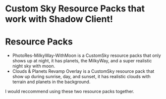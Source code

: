 # Custom Sky Resource Packs that work with Shadow Client!

# Resource Packs

- PhotoRes-MilkyWay-WithMoon is a CustomSky resource packs that only shows up at night, it has planets, the MilkyWay, and a super realistic night sky with moon.
- Clouds & Planets Revamp Overlay is a CustomSky resource pack that show up during sunrise, day, and sunset, it has realistic clouds with terrain and planets in the background.

I would reccommend using these two resource packs together.
